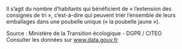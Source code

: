 <p>
Il s’agit du nombre d’habitants qui bénéficient de « l’extension des consignes de tri », c’est-à-dire qui peuvent trier l’ensemble de leurs emballages dans une poubelle unique (« la poubelle jaune »).
</p>
<p class="font-italic body-2">Source : Ministère de la Transition écologique - DGPR / CITEO <br> Consulter les données sur <a target="_blank" href="https://www.data.gouv.fr/fr/datasets/barometre-des-resultats-de-laction-publique/">www.data.gouv.fr</a></p>

